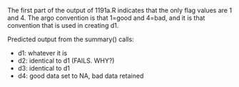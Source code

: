 The first part of the output of 1191a.R indicates that the only flag values are
1 and 4. The argo convention is that 1=good and 4=bad, and it is that
convention that is used in creating d1.

Predicted output from the summary() calls:

* d1: whatever it is
* d2: identical to d1 (FAILS. WHY?)
* d3: identical to d1
* d4: good data set to NA, bad data retained


